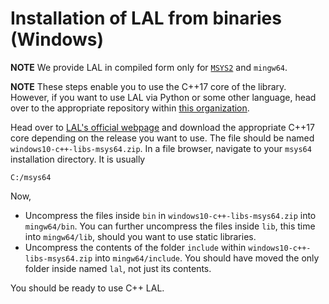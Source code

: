 # Installation of LAL from binaries (Windows)

**NOTE** We provide LAL in compiled form only for [`MSYS2`](https://www.msys2.org/) and `mingw64`.

**NOTE** These steps enable you to use the C++17 core of the library. However, if you want to use LAL via Python or some other language, head over to the appropriate repository within [this organization](https://github.com/LAL-project).

Head over to [LAL's official webpage](https://cqllab.upc.edu/lal) and download the appropriate C++17 core depending on the release you want to use. The file should be named `windows10-c++-libs-msys64.zip`. In a file browser, navigate to your `msys64` installation directory. It is usually

	C:/msys64
	
Now,

- Uncompress the files inside `bin` in `windows10-c++-libs-msys64.zip` into `mingw64/bin`. You can further uncompress the files inside `lib`, this time into `mingw64/lib`, should you want to use static libraries.
- Uncompress the contents of the folder `include` within `windows10-c++-libs-msys64.zip` into `mingw64/include`. You should have moved the only folder inside named `lal`, not just its contents.

You should be ready to use C++ LAL.
